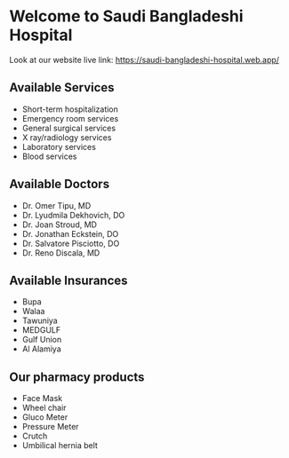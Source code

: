 # Welcome to Saudi Bangladeshi Hospital

Look at our website live link: https://saudi-bangladeshi-hospital.web.app/

## Available Services

-  Short-term hospitalization
-  Emergency room services
-  General surgical services
-  X ray/radiology services
-  Laboratory services
-  Blood services

## Available Doctors

-  Dr. Omer Tipu, MD
-  Dr. Lyudmila Dekhovich, DO
-  Dr. Joan Stroud, MD
-  Dr. Jonathan Eckstein, DO
-  Dr. Salvatore Pisciotto, DO
-  Dr. Reno Discala, MD

## Available Insurances

-  Bupa
-  Walaa
-  Tawuniya
-  MEDGULF
-  Gulf Union
-  Al Alamiya

## Our pharmacy products

-  Face Mask
-  Wheel chair
-  Gluco Meter
-  Pressure Meter
-  Crutch
-  Umbilical hernia belt


